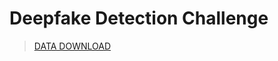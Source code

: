 # Deepfake Detection Challenge
> [DATA DOWNLOAD](https://www.kaggle.com/c/deepfake-detection-challenge/data) 
